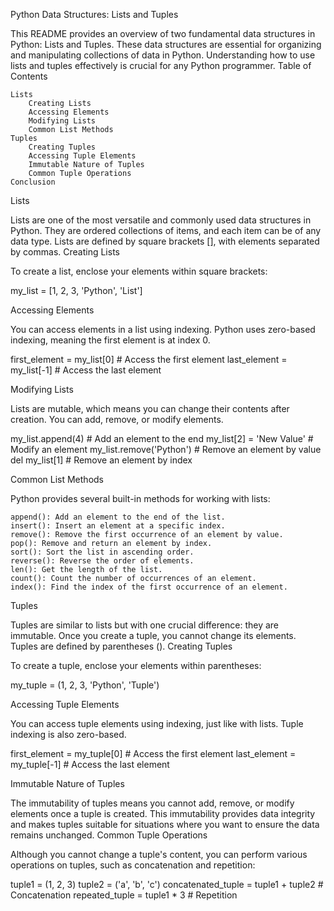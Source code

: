 Python Data Structures: Lists and Tuples

This README provides an overview of two fundamental data structures in Python: Lists and Tuples. These data structures are essential for organizing and manipulating collections of data in Python. Understanding how to use lists and tuples effectively is crucial for any Python programmer.
Table of Contents

    Lists
        Creating Lists
        Accessing Elements
        Modifying Lists
        Common List Methods
    Tuples
        Creating Tuples
        Accessing Tuple Elements
        Immutable Nature of Tuples
        Common Tuple Operations
    Conclusion

Lists

Lists are one of the most versatile and commonly used data structures in Python. They are ordered collections of items, and each item can be of any data type. Lists are defined by square brackets [], with elements separated by commas.
Creating Lists

To create a list, enclose your elements within square brackets:

my_list = [1, 2, 3, 'Python', 'List']

Accessing Elements

You can access elements in a list using indexing. Python uses zero-based indexing, meaning the first element is at index 0.

first_element = my_list[0]  # Access the first element
last_element = my_list[-1]  # Access the last element

Modifying Lists

Lists are mutable, which means you can change their contents after creation. You can add, remove, or modify elements.

my_list.append(4)           # Add an element to the end
my_list[2] = 'New Value'    # Modify an element
my_list.remove('Python')    # Remove an element by value
del my_list[1]              # Remove an element by index

Common List Methods

Python provides several built-in methods for working with lists:

    append(): Add an element to the end of the list.
    insert(): Insert an element at a specific index.
    remove(): Remove the first occurrence of an element by value.
    pop(): Remove and return an element by index.
    sort(): Sort the list in ascending order.
    reverse(): Reverse the order of elements.
    len(): Get the length of the list.
    count(): Count the number of occurrences of an element.
    index(): Find the index of the first occurrence of an element.

Tuples

Tuples are similar to lists but with one crucial difference: they are immutable. Once you create a tuple, you cannot change its elements. Tuples are defined by parentheses ().
Creating Tuples

To create a tuple, enclose your elements within parentheses:

my_tuple = (1, 2, 3, 'Python', 'Tuple')

Accessing Tuple Elements

You can access tuple elements using indexing, just like with lists. Tuple indexing is also zero-based.

first_element = my_tuple[0]  # Access the first element
last_element = my_tuple[-1]  # Access the last element

Immutable Nature of Tuples

The immutability of tuples means you cannot add, remove, or modify elements once a tuple is created. This immutability provides data integrity and makes tuples suitable for situations where you want to ensure the data remains unchanged.
Common Tuple Operations

Although you cannot change a tuple's content, you can perform various operations on tuples, such as concatenation and repetition:

tuple1 = (1, 2, 3)
tuple2 = ('a', 'b', 'c')
concatenated_tuple = tuple1 + tuple2  # Concatenation
repeated_tuple = tuple1 * 3          # Repetition